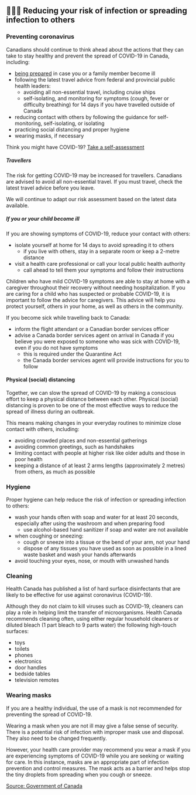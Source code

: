 ## 👨‍👩‍👧 Reducing your risk of infection or spreading infection to others

### Preventing coronavirus

Canadians should continue to think ahead about the actions that they can take to stay healthy and prevent the spread of COVID-19 in Canada, including:

- [being prepared](https://www.canada.ca/en/public-health/services/diseases/2019-novel-coronavirus-infection/being-prepared.html) in case you or a family member become ill
- following the latest travel advice from federal and provincial public health leaders:
    - avoiding all non-essential travel, including cruise ships
    - self-isolating, and monitoring for symptoms (cough, fever or difficulty breathing) for 14 days if you have travelled outside of Canada
- reducing contact with others by following the guidance for self-monitoring, self-isolating, or isolating
- practicing social distancing and proper hygiene
- wearing masks, if necessary

Think you might have COVID-19? [Take a self-assessment](https://ca.thrive.health/covid19/en)

##### Travellers

The risk for getting COVID-19 may be increased for travellers. Canadians are advised to avoid all non-essential travel. If you must travel, check the latest travel advice before you leave.

We will continue to adapt our risk assessment based on the latest data available.

##### If you or your child become ill

If you are showing symptoms of COVID-19, reduce your contact with others:

- isolate yourself at home for 14 days to avoid spreading it to others
  - if you live with others, stay in a separate room or keep a 2-metre distance
- visit a health care professional or call your local public health authority
  - call ahead to tell them your symptoms and follow their instructions
  
Children who have mild COVID-19 symptoms are able to stay at home with a caregiver throughout their recovery without needing hospitalization. If you are caring for a child who has suspected or probable COVID-19, it is important to follow the advice for caregivers. This advice will help you protect yourself, others in your home, as well as others in the community.

If you become sick while travelling back to Canada:

- inform the flight attendant or a Canadian border services officer
- advise a Canada border services agent on arrival in Canada if you believe you were exposed to someone who was sick with COVID-19, even if you do not have symptoms
  - this is required under the Quarantine Act
  - the Canada border services agent will provide instructions for you to follow

#### Physical (social) distancing

Together, we can slow the spread of COVID-19 by making a conscious effort to keep a physical distance between each other. Physical (social) distancing is proven to be one of the most effective ways to reduce the spread of illness during an outbreak.

This means making changes in your everyday routines to minimize close contact with others, including:

- avoiding crowded places and non-essential gatherings
- avoiding common greetings, such as handshakes
- limiting contact with people at higher risk like older adults and those in poor health
- keeping a distance of at least 2 arms lengths (approximately 2 metres) from others, as much as possible

### Hygiene

Proper hygiene can help reduce the risk of infection or spreading infection to others:

- wash your hands often with soap and water for at least 20 seconds, especially after using the washroom and when preparing food
  - use alcohol-based hand sanitizer if soap and water are not available
- when coughing or sneezing:
  - cough or sneeze into a tissue or the bend of your arm, not your hand
  - dispose of any tissues you have used as soon as possible in a lined waste basket and wash your hands afterwards
- avoid touching your eyes, nose, or mouth with unwashed hands

### Cleaning

Health Canada has published a list of hard surface disinfectants that are likely to be effective for use against coronavirus (COVID-19).

Although they do not claim to kill viruses such as COVID-19, cleaners can play a role in helping limit the transfer of microorganisms. Health Canada recommends cleaning often, using either regular household cleaners or diluted bleach (1 part bleach to 9 parts water) the following high-touch surfaces:

- toys
- toilets
- phones
- electronics
- door handles
- bedside tables
- television remotes

### Wearing masks

If you are a healthy individual, the use of a mask is not recommended for preventing the spread of COVID-19.

Wearing a mask when you are not ill may give a false sense of security. There is a potential risk of infection with improper mask use and disposal. They also need to be changed frequently.

However, your health care provider may recommend you wear a mask if you are experiencing symptoms of COVID-19 while you are seeking or waiting for care. In this instance, masks are an appropriate part of infection prevention and control measures. The mask acts as a barrier and helps stop the tiny droplets from spreading when you cough or sneeze.

[Source: Government of Canada](https://www.canada.ca/en/public-health/services/diseases/2019-novel-coronavirus-infection/prevention-risks.html)

